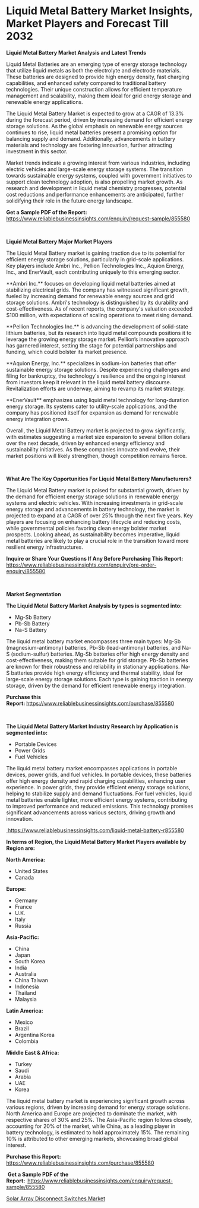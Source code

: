 <p><h1>Liquid Metal Battery Market Insights, Market Players and Forecast Till 2032</h1></p><p><strong>Liquid Metal Battery Market Analysis and Latest Trends</strong></p>
<p><p>Liquid Metal Batteries are an emerging type of energy storage technology that utilize liquid metals as both the electrolyte and electrode materials. These batteries are designed to provide high energy density, fast charging capabilities, and enhanced safety compared to traditional battery technologies. Their unique construction allows for efficient temperature management and scalability, making them ideal for grid energy storage and renewable energy applications.</p><p>The Liquid Metal Battery Market is expected to grow at a CAGR of 13.3% during the forecast period, driven by increasing demand for efficient energy storage solutions. As the global emphasis on renewable energy sources continues to rise, liquid metal batteries present a promising option for balancing supply and demand. Additionally, advancements in battery materials and technology are fostering innovation, further attracting investment in this sector.</p><p>Market trends indicate a growing interest from various industries, including electric vehicles and large-scale energy storage systems. The transition towards sustainable energy systems, coupled with government initiatives to support clean technology adoption, is also propelling market growth. As research and development in liquid metal chemistry progresses, potential cost reductions and performance enhancements are anticipated, further solidifying their role in the future energy landscape.</p></p>
<p><strong>Get a Sample PDF of the Report:&nbsp;</strong> <a href="https://www.reliablebusinessinsights.com/enquiry/request-sample/855580?utm_campaign=2271&utm_medium=2&utm_source=Github&utm_content=ia&utm_term=13022025&utm_id=liquid-metal-battery">https://www.reliablebusinessinsights.com/enquiry/request-sample/855580</a></p>
<p>&nbsp;</p>
<p><strong>Liquid Metal Battery Major Market Players</strong></p>
<p><p>The Liquid Metal Battery market is gaining traction due to its potential for efficient energy storage solutions, particularly in grid-scale applications. Key players include Ambri Inc., Pellion Technologies Inc., Aquion Energy, Inc., and EnerVault, each contributing uniquely to this emerging sector.</p><p>**Ambri Inc.** focuses on developing liquid metal batteries aimed at stabilizing electrical grids. The company has witnessed significant growth, fueled by increasing demand for renewable energy sources and grid storage solutions. Ambri's technology is distinguished by its durability and cost-effectiveness. As of recent reports, the company's valuation exceeded $100 million, with expectations of scaling operations to meet rising demand.</p><p>**Pellion Technologies Inc.** is advancing the development of solid-state lithium batteries, but its research into liquid metal compounds positions it to leverage the growing energy storage market. Pellion’s innovative approach has garnered interest, setting the stage for potential partnerships and funding, which could bolster its market presence.</p><p>**Aquion Energy, Inc.** specializes in sodium-ion batteries that offer sustainable energy storage solutions. Despite experiencing challenges and filing for bankruptcy, the technology's resilience and the ongoing interest from investors keep it relevant in the liquid metal battery discourse. Revitalization efforts are underway, aiming to revamp its market strategy.</p><p>**EnerVault** emphasizes using liquid metal technology for long-duration energy storage. Its systems cater to utility-scale applications, and the company has positioned itself for expansion as demand for renewable energy integration grows. </p><p>Overall, the Liquid Metal Battery market is projected to grow significantly, with estimates suggesting a market size expansion to several billion dollars over the next decade, driven by enhanced energy efficiency and sustainability initiatives. As these companies innovate and evolve, their market positions will likely strengthen, though competition remains fierce.</p></p>
<p>&nbsp;</p>
<p><strong>What Are The Key Opportunities For Liquid Metal Battery Manufacturers?</strong></p>
<p><p>The Liquid Metal Battery market is poised for substantial growth, driven by the demand for efficient energy storage solutions in renewable energy systems and electric vehicles. With increasing investments in grid-scale energy storage and advancements in battery technology, the market is projected to expand at a CAGR of over 25% through the next five years. Key players are focusing on enhancing battery lifecycle and reducing costs, while governmental policies favoring clean energy bolster market prospects. Looking ahead, as sustainability becomes imperative, liquid metal batteries are likely to play a crucial role in the transition toward more resilient energy infrastructures.</p></p>
<p><strong>Inquire or Share Your Questions If Any Before Purchasing This Report:</strong> <a href="https://www.reliablebusinessinsights.com/enquiry/pre-order-enquiry/855580?utm_campaign=2271&utm_medium=2&utm_source=Github&utm_content=ia&utm_term=13022025&utm_id=liquid-metal-battery">https://www.reliablebusinessinsights.com/enquiry/pre-order-enquiry/855580</a></p>
<p>&nbsp;</p>
<p><strong>Market Segmentation</strong></p>
<p><strong>The Liquid Metal Battery Market Analysis by types is segmented into:</strong></p>
<p><ul><li>Mg-Sb Battery</li><li>Pb-Sb Battery</li><li>Na-S Battery</li></ul></p>
<p><p>The liquid metal battery market encompasses three main types: Mg-Sb (magnesium-antimony) batteries, Pb-Sb (lead-antimony) batteries, and Na-S (sodium-sulfur) batteries. Mg-Sb batteries offer high energy density and cost-effectiveness, making them suitable for grid storage. Pb-Sb batteries are known for their robustness and reliability in stationary applications. Na-S batteries provide high energy efficiency and thermal stability, ideal for large-scale energy storage solutions. Each type is gaining traction in energy storage, driven by the demand for efficient renewable energy integration.</p></p>
<p><strong>Purchase this Report:&nbsp;</strong><a href="https://www.reliablebusinessinsights.com/purchase/855580?utm_campaign=2271&utm_medium=2&utm_source=Github&utm_content=ia&utm_term=13022025&utm_id=liquid-metal-battery">https://www.reliablebusinessinsights.com/purchase/855580</a></p>
<p>&nbsp;</p>
<p><strong>The Liquid Metal Battery Market Industry Research by Application is segmented into:</strong></p>
<p><ul><li>Portable Devices</li><li>Power Grids</li><li>Fuel Vehicles</li></ul></p>
<p><p>The liquid metal battery market encompasses applications in portable devices, power grids, and fuel vehicles. In portable devices, these batteries offer high energy density and rapid charging capabilities, enhancing user experience. In power grids, they provide efficient energy storage solutions, helping to stabilize supply and demand fluctuations. For fuel vehicles, liquid metal batteries enable lighter, more efficient energy systems, contributing to improved performance and reduced emissions. This technology promises significant advancements across various sectors, driving growth and innovation.</p></p>
<p><a href="https://www.reliablebusinessinsights.com/liquid-metal-battery-r855580?utm_campaign=2271&utm_medium=2&utm_source=Github&utm_content=ia&utm_term=13022025&utm_id=liquid-metal-battery">&nbsp;https://www.reliablebusinessinsights.com/liquid-metal-battery-r855580</a></p>
<p><strong>In terms of Region, the Liquid Metal Battery Market Players available by Region are:</strong></p>
<p>
    <p> <strong> North America: </strong>
        <ul>
            <li>United States</li>
            <li>Canada</li>
        </ul>
        </p> 
    <p> <strong> Europe: </strong>
        <ul>
            <li>Germany</li>
            <li>France</li>
            <li>U.K.</li>
            <li>Italy</li>
            <li>Russia</li>
        </ul>
        </p> 
    <p> <strong> Asia-Pacific: </strong>
        <ul>
            <li>China</li>
            <li>Japan</li>
            <li>South Korea</li>
            <li>India</li>
            <li>Australia</li>
            <li>China Taiwan</li>
            <li>Indonesia</li>
            <li>Thailand</li>
            <li>Malaysia</li>
        </ul>
        </p> 
    <p> <strong> Latin America: </strong>
        <ul>
            <li>Mexico</li>
            <li>Brazil</li>
            <li>Argentina Korea</li>
            <li>Colombia</li>
        </ul>
        </p> 
    <p> <strong> Middle East & Africa: </strong>
        <ul>
            <li>Turkey</li>
            <li>Saudi</li>
            <li>Arabia</li>
            <li>UAE</li>
            <li>Korea</li>
        </ul>
    </p>
    </p>
<p><p>The liquid metal battery market is experiencing significant growth across various regions, driven by increasing demand for energy storage solutions. North America and Europe are projected to dominate the market, with respective shares of 30% and 25%. The Asia-Pacific region follows closely, accounting for 20% of the market, while China, as a leading player in battery technology, is estimated to hold approximately 15%. The remaining 10% is attributed to other emerging markets, showcasing broad global interest.</p></p>
<p><strong>Purchase this Report: </strong><a href="https://www.reliablebusinessinsights.com/purchase/855580?utm_campaign=2271&utm_medium=2&utm_source=Github&utm_content=ia&utm_term=13022025&utm_id=liquid-metal-battery">https://www.reliablebusinessinsights.com/purchase/855580</a></p>
<p>&nbsp;<strong>Get a Sample PDF of the Report:&nbsp;&nbsp;</strong><a href="https://www.reliablebusinessinsights.com/enquiry/request-sample/855580?utm_campaign=2271&utm_medium=2&utm_source=Github&utm_content=ia&utm_term=13022025&utm_id=liquid-metal-battery">https://www.reliablebusinessinsights.com/enquiry/request-sample/855580</a></p>
<p><strong></strong></p>
<p><p><a href="https://github.com/lindaopodray/Market-Research-Report-List-1/blob/main/solar-array-disconnect-switches-market.md?utm_campaign=2271&utm_medium=2&utm_source=Github&utm_content=ia&utm_term=13022025&utm_id=liquid-metal-battery">Solar Array Disconnect Switches Market</a></p></p>
